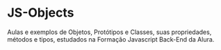# JS-Objects
Aulas e exemplos de Objetos, Protótipos e Classes, suas propriedades, métodos e tipos, estudados na Formação Javascript Back-End da Alura.
